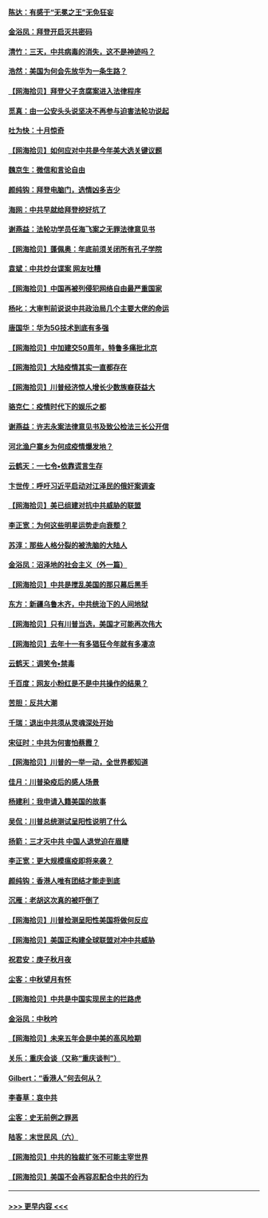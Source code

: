 #### [陈达：有感于“无冕之王”无免狂妄](../pages/nsc993/n12485133.md?t=10200202) 
#### [金浴凤：拜登开启灭共密码](../pages/nsc993/n12485125.md?t=10200202) 
#### [清竹：三天，中共病毒的消失，这不是神迹吗？](../pages/nsc993/n12485027.md?t=10200202) 
#### [浩然：美国为何会先放华为一条生路？](../pages/nsc993/n12484997.md?t=10200202) 
#### [【网海拾贝】拜登父子贪腐案进入法律程序](../pages/nsc993/n12484957.md?t=10200202) 
#### [觅真：由一公安头头说坚决不再参与迫害法轮功说起](../pages/nsc993/n12484212.md?t=10200202) 
#### [吐为快：十月惊奇](../pages/nsc993/n12484172.md?t=10200202) 
#### [【网海拾贝】如何应对中共是今年美大选关键议题](../pages/nsc993/n12483755.md?t=10200202) 
#### [魏京生：微信和言论自由](../pages/nsc993/n12483372.md?t=10200202) 
#### [颜纯钩：拜登电脑门，选情凶多吉少](../pages/nsc993/n12482666.md?t=10200202) 
#### [海网：中共早就给拜登挖好坑了](../pages/nsc993/n12482660.md?t=10200202) 
#### [谢燕益：法轮功学员任海飞案之无罪法律意见书](../pages/nsc993/n12482512.md?t=10200202) 
#### [【网海拾贝】蓬佩奥：年底前须关闭所有孔子学院](../pages/nsc993/n12482443.md?t=10200202) 
#### [袁斌：中共炒台谍案 网友吐糟](../pages/nsc993/n12481564.md?t=10200202) 
#### [【网海拾贝】中国再被列侵犯网络自由最严重国家](../pages/nsc993/n12479643.md?t=10200202) 
#### [杨叱：大审判前说说中共政治局几个主要大佬的命运](../pages/nsc993/n12477527.md?t=10200202) 
#### [唐国华：华为5G技术到底有多强](../pages/nsc993/n12477483.md?t=10200202) 
#### [【网海拾贝】中加建交50周年，特鲁多痛批北京](../pages/nsc993/n12476892.md?t=10200202) 
#### [【网海拾贝】大陆疫情其实一直都存在](../pages/nsc993/n12473948.md?t=10200202) 
#### [【网海拾贝】川普经济惊人增长少数族裔获益大](../pages/nsc993/n12471565.md?t=10200202) 
#### [骆克仁：疫情时代下的娱乐之都](../pages/nsc993/n12471312.md?t=10200202) 
#### [谢燕益：许志永案法律意见书及致公检法三长公开信](../pages/nsc993/n12470870.md?t=10200202) 
#### [河北渔户寨乡为何成疫情爆发地？](../pages/nsc993/n12464936.md?t=10200202) 
#### [云鹤天：一七令▪依靠谎言生存](../pages/nsc993/n12470034.md?t=10200202) 
#### [卞世传：呼吁习近平启动对江泽民的俄奸案调查](../pages/nsc993/n12469722.md?t=10200202) 
#### [【网海拾贝】美已组建对抗中共威胁的联盟](../pages/nsc993/n12469018.md?t=10200202) 
#### [李正宽：为何这些明星运势走向衰颓？](../pages/nsc993/n12468730.md?t=10200202) 
#### [苏淳：那些人格分裂的被洗脑的大陆人](../pages/nsc993/n12467858.md?t=10200202) 
#### [金浴凤：沼泽地的社会主义（外一篇）](../pages/nsc993/n12467792.md?t=10200202) 
#### [【网海拾贝】中共是搅乱美国的那只幕后黑手](../pages/nsc993/n12467700.md?t=10200202) 
#### [东方：新疆乌鲁木齐，中共统治下的人间地狱](../pages/nsc993/n12466075.md?t=10200202) 
#### [【网海拾贝】只有川普当选，美国才可能再次伟大](../pages/nsc993/n12466013.md?t=10200202) 
#### [【网海拾贝】去年十一有多猖狂今年就有多凄凉](../pages/nsc993/n12463649.md?t=10200202) 
#### [云鹤天：调笑令▪禁毒](../pages/nsc993/n12462975.md?t=10200202) 
#### [千百度：网友小粉红是不是中共操作的结果？](../pages/nsc993/n12461025.md?t=10200202) 
#### [苦胆：反共大潮](../pages/nsc993/n12459469.md?t=10200202) 
#### [千瑞：退出中共须从灵魂深处开始](../pages/nsc993/n12459437.md?t=10200202) 
#### [宋征时：中共为何害怕蔡霞？](../pages/nsc993/n12459097.md?t=10200202) 
#### [【网海拾贝】川普的一举一动，全世界都知道](../pages/nsc993/n12458825.md?t=10200202) 
#### [佳月：川普染疫后的感人场景](../pages/nsc993/n12456994.md?t=10200202) 
#### [杨建利：我申请入籍美国的故事](../pages/nsc993/n12455635.md?t=10200202) 
#### [吴侃：川普总统测试呈阳性说明了什么](../pages/nsc993/n12451869.md?t=10200202) 
#### [扬箭：三才灭中共 中国人退党迫在眉睫](../pages/nsc993/n12451842.md?t=10200202) 
#### [李正宽：更大规模瘟疫即将来袭？](../pages/nsc993/n12451455.md?t=10200202) 
#### [颜纯钩：香港人唯有团结才能走到底](../pages/nsc993/n12450870.md?t=10200202) 
#### [沉雁：老胡这次真的被吓倒了](../pages/nsc993/n12449796.md?t=10200202) 
#### [【网海拾贝】川普检测呈阳性美国将做何反应](../pages/nsc993/n12449042.md?t=10200202) 
#### [【网海拾贝】美国正构建全球联盟对冲中共威胁](../pages/nsc993/n12446580.md?t=10200202) 
#### [祝君安：庚子秋月夜](../pages/nsc993/n12445870.md?t=10200202) 
#### [尘客：中秋望月有怀](../pages/nsc993/n12444632.md?t=10200202) 
#### [【网海拾贝】中共是中国实现民主的拦路虎](../pages/nsc993/n12443573.md?t=10200202) 
#### [金浴凤：中秋吟](../pages/nsc993/n12441773.md?t=10200202) 
#### [【网海拾贝】未来五年会是中美的高风险期](../pages/nsc993/n12440760.md?t=10200202) 
#### [关乐：重庆会谈（又称“重庆谈判”）](../pages/nsc993/n12437525.md?t=10200202) 
#### [Gilbert：“香港人”何去何从？](../pages/nsc993/n12435894.md?t=10200202) 
#### [李春草：哀中共](../pages/nsc993/n12435874.md?t=10200202) 
#### [尘客：史无前例之罪恶](../pages/nsc993/n12435762.md?t=10200202) 
#### [陆客：末世民风（六）](../pages/nsc993/n12435354.md?t=10200202) 
#### [【网海拾贝】中共的独裁扩张不可能主宰世界](../pages/nsc993/n12435151.md?t=10200202) 
#### [【网海拾贝】美国不会再容忍配合中共的行为](../pages/nsc993/n12433808.md?t=10200202) 

----
#### [ >>> 更早内容 <<< ](../indexes/nsc993-earlier.md)
